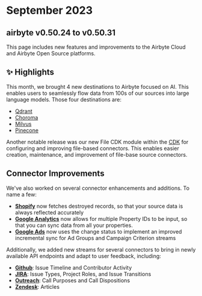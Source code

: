 # September 2023

## airbyte v0.50.24 to v0.50.31

This page includes new features and improvements to the Airbyte Cloud and Airbyte Open Source
platforms.

## ✨ Highlights

This month, we brought 4 new destinations to Airbyte focused on AI. This enables users to seamlessly
flow data from 100s of our sources into large language models. Those four destinations are:

- [Qdrant](https://github.com/airbytehq/airbyte/pull/30332)
- [Choroma](https://github.com/airbytehq/airbyte/pull/30023)
- [Milvus](https://github.com/airbytehq/airbyte/pull/30023)
- [Pinecone](https://github.com/airbytehq/airbyte/pull/29539)

Another notable release was our new File CDK module within the
[CDK](https://airbyte.com/connector-development-kit) for configuring and improving file-based
connectors. This enables easier creation, maintenance, and improvement of file-base source
connectors.

## Connector Improvements

We've also worked on several connector enhancements and additions. To name a few:

- [**Shopify**](https://github.com/airbytehq/airbyte/pull/29539) now fetches destroyed records, so
  that your source data is always reflected accurately
- [**Google Analytics**](https://github.com/airbytehq/airbyte/pull/30152) now allows for multiple
  Property IDs to be input, so that you can sync data from all your properties.
- [**Google Ads**](https://github.com/airbytehq/airbyte/pull/28970) now uses the change status to
  implement an improved incremental sync for Ad Groups and Campaign Criterion streams

Additionally, we added new streams for several connectors to bring in newly available API endpoints
and adapt to user feedback, including:

- [**Github**](https://github.com/airbytehq/airbyte/pull/30823): Issue Timeline and Contributor
  Activity
- [**JIRA**](https://github.com/airbytehq/airbyte/pull/30755): Issue Types, Project Roles, and Issue
  Transitions
- [**Outreach**](https://github.com/airbytehq/airbyte/pull/30639): Call Purposes and Call
  Dispositions
- [**Zendesk**](https://github.com/airbytehq/airbyte/pull/30138): Articles
